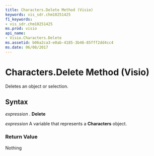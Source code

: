 ```yaml
---
title: Characters.Delete Method (Visio)
keywords: vis_sdr.chm10251425
f1_keywords:
- vis_sdr.chm10251425
ms.prod: visio
api_name:
- Visio.Characters.Delete
ms.assetid: b06a2ca3-e0ab-4185-3b46-85fff2dd4cc4
ms.date: 06/08/2017
---
```



# Characters.Delete Method (Visio)

Deletes an object or selection.


## Syntax

 _expression_ . **Delete**

 _expression_ A variable that represents a **Characters** object.


### Return Value

Nothing


